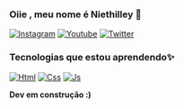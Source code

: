 

### Oiie , meu nome é Niethilley 👋

[![Instagram](https://img.shields.io/badge/Instagram-E4405F?style=for-the-badge&logo=instagram&logoColor=white
)](https://www.instagram.com/ni.braz/)
[![Youtube](https://img.shields.io/badge/YouTube-FF0000?style=for-the-badge&logo=youtube&logoColor=white
)]()
[![Twitter](https://img.shields.io/badge/Twitter-1DA1F2?style=for-the-badge&logo=twitter&logoColor=white
)]()


### Tecnologias que estou aprendendo✨

[![Html](https://img.shields.io/badge/HTML-239120?style=for-the-badge&logo=html5&logoColor=white
)]()
[![Css](https://img.shields.io/badge/CSS-239120?&style=for-the-badge&logo=css3&logoColor=white
)]()
[![Js](https://img.shields.io/badge/JavaScript-F7DF1E?style=for-the-badge&logo=javascript&logoColor=black
)]()

<strong>Dev em construção :)</strong>
